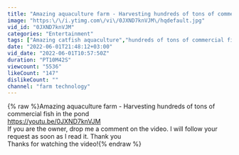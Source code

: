 ```yaml
---
title: "Amazing aquaculture farm - Harvesting hundreds of tons of commercial fish in the pond"
image: "https:\/\/i.ytimg.com\/vi\/0JXND7knVJM\/hqdefault.jpg"
vid_id: "0JXND7knVJM"
categories: "Entertainment"
tags: ["Amazing catfish aquaculture","hundreds of tons of commercial fish","modern agriculture"]
date: "2022-06-01T21:48:12+03:00"
vid_date: "2022-06-01T10:57:50Z"
duration: "PT10M42S"
viewcount: "5536"
likeCount: "147"
dislikeCount: ""
channel: "farm technology"
---
```

{% raw %}Amazing aquaculture farm - Harvesting hundreds of tons of commercial fish in the pond<br /><a rel="nofollow" target="blank" href="https://youtu.be/0JXND7knVJM">https://youtu.be/0JXND7knVJM</a><br />If you are the owner, drop me a comment on the video. I will follow your request as soon as I read it. Thank you<br />Thanks for watching the video!{% endraw %}
